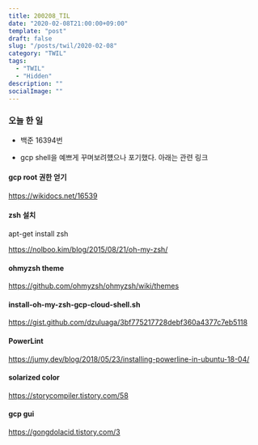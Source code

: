 ```yaml
---
title: 200208_TIL
date: "2020-02-08T21:00:00+09:00"
template: "post"
draft: false
slug: "/posts/twil/2020-02-08"
category: "TWIL"
tags:
  - "TWIL"
  - "Hidden"
description: ""
socialImage: ""
---
```


### 오늘 한 일

- 백준 16394번

- gcp shell을 예쁘게 꾸며보려헀으나 포기했다. 아래는 관련 링크



#### gcp root 권한 얻기
https://wikidocs.net/16539

#### zsh 설치
apt-get install zsh

https://nolboo.kim/blog/2015/08/21/oh-my-zsh/

#### ohmyzsh theme
https://github.com/ohmyzsh/ohmyzsh/wiki/themes

#### install-oh-my-zsh-gcp-cloud-shell.sh
https://gist.github.com/dzuluaga/3bf775217728debf360a4377c7eb5118

#### PowerLint 
https://jumy.dev/blog/2018/05/23/installing-powerline-in-ubuntu-18-04/

#### solarized color
https://storycompiler.tistory.com/58

#### gcp gui
https://gongdolacid.tistory.com/3